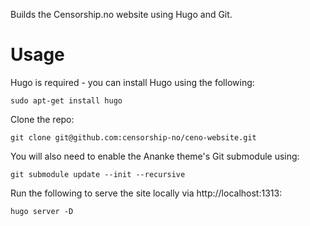 Builds the Censorship.no website using Hugo and Git.

# Usage 
Hugo is required - you can install Hugo using the following:

`sudo apt-get install hugo`

Clone the repo:

`git clone git@github.com:censorship-no/ceno-website.git`

You will also need to enable the Ananke theme's Git submodule using:

`git submodule update --init --recursive`

Run the following to serve the site locally via http://localhost:1313:

`hugo server -D`
